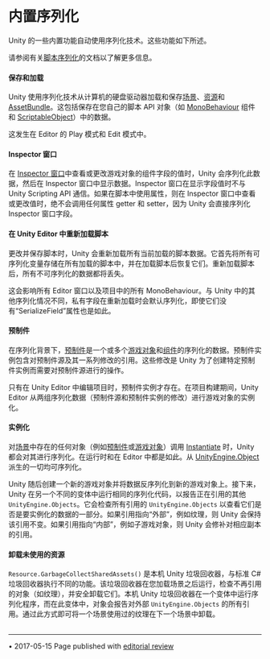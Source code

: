 # 内置序列化

Unity 的一些内置功能自动使用序列化技术。这些功能如下所述。

请参阅有关[脚本序列化](script-Serialization.html)的文档以了解更多信息。

#### 保存和加载

Unity 使用序列化技术从计算机的硬盘驱动器加载和保存[场景](CreatingScenes.html)、[资源](AssetWorkflow.html)和 [AssetBundle](AssetBundlesIntro.html)。这包括保存在您自己的脚本 API 对象（如 [MonoBehaviour](../ScriptReference/MonoBehaviour.html) 组件和 [ScriptableObject](class-ScriptableObject.html)）中的数据。

这发生在 Editor 的 Play 模式和 Edit 模式中。

#### Inspector 窗口

在 [Inspector 窗口](UsingTheInspector.html)中查看或更改游戏对象的组件字段的值时，Unity 会序列化此数据，然后在 Inspector 窗口中显示数据。Inspector 窗口在显示字段值时不与 Unity Scripting API 通信。如果在脚本中使用属性，则在 Inspector 窗口中查看或更改值时，绝不会调用任何属性 getter 和 setter，因为 Unity 会直接序列化 Inspector 窗口字段。

#### 在 Unity Editor 中重新加载脚本

更改并保存脚本时，Unity 会重新加载所有当前加载的脚本数据。它首先将所有可序列化变量存储在所有加载的脚本中，并在加载脚本后恢复它们。重新加载脚本后，所有不可序列化的数据都将丢失。

这会影响所有 Editor 窗口以及项目中的所有 MonoBehaviour。与 Unity 中的其他序列化情况不同，私有字段在重新加载时会默认序列化，即使它们没有“SerializeField”属性也是如此。

#### 预制件

在序列化背景下，[预制件](Prefabs.html)是一个或多个[游戏对象](GameObjects.html)和[组件](Components.html)的序列化的数据。预制件实例包含对预制件源及其一系列修改的引用。这些修改是 Unity 为了创建特定预制件实例而需要对预制件源进行的操作。

只有在 Unity Editor 中编辑项目时，预制件实例才存在。在项目构建期间，Unity Editor 从两组序列化数据（预制件源和预制件实例的修改）进行游戏对象的实例化。

#### 实例化

对[场景](CreatingScenes.html)中存在的任何对象（例如[预制件](Prefabs.html)或[游戏对象](GameObjects.html)）调用 [Instantiate](../ScriptReference/Object.Instantiate.html) 时，Unity 都会对其进行序列化。在运行时和在 Editor 中都是如此。从 [UnityEngine.Object](../ScriptReference/Object.html) 派生的一切均可序列化。

Unity 随后创建一个新的游戏对象并将数据反序列化到新的游戏对象上。接下来，Unity 在另一个不同的变体中运行相同的序列化代码，以报告正在引用的其他 `UnityEngine.Objects`。它会检查所有引用的 `UnityEngine.Objects` 以查看它们是否是要实例化的数据的一部分。如果引用指向“外部”，例如纹理，则 Unity 会保持该引用不变。如果引用指向“内部”，例如子游戏对象，则 Unity 会修补对相应副本的引用。

#### 卸载未使用的资源

`Resource.GarbageCollectSharedAssets()` 是本机 Unity 垃圾回收器，与标准 C# 垃圾回收器执行不同的功能。该垃圾回收器在您加载场景之后运行，检查不再引用的对象（如纹理），并安全卸载它们。本机 Unity 垃圾回收器在一个变体中运行序列化程序，而在此变体中，对象会报告对外部 `UnityEngine.Objects` 的所有引用。通过此方式即可将一个场景使用过的纹理在下一个场景中卸载。
<br/><br/>

----

<span class="page-edit">• 2017-05-15  Page published with [editorial review](DocumentationEditorialReview.html)
</span><br/>
